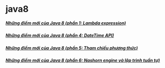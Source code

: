 # java8

##### [Những điểm mới của Java 8 (phần 1: Lambda expression)](http://smartjob.vn/nhung-diem-moi-cua-java-8/)
##### [Những điểm mới của Java 8 (phần 4: DateTime API)](http://smartjob.vn/nhung-diem-moi-cua-java-8-phan-4-datetime-api/)
##### [Những điểm mới của Java 8 (phần 5: Tham chiếu phương thức)](http://smartjob.vn/nhung-diem-moi-cua-java-8-phan-5-tham-chieu-phuong-thuc/)
##### [Những điểm mới của Java 8 (phần 6: Nashorn engine và lập trình tuần tự)](http://smartjob.vn/nhung-diem-moi-cua-java-8-phan-6-nashorn-engine-va-lap-trinh-tuan-tu/)